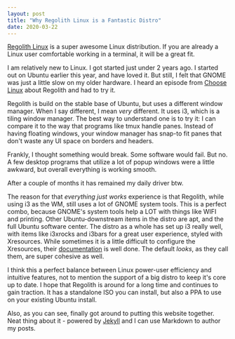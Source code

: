```yaml
---
layout: post
title: "Why Regolith Linux is a Fantastic Distro"
date: 2020-03-22
---
```


[Regolith Linux](https://regolith-linux.org/) is a super awesome Linux distribution. If you are already a Linux user comfortable working in a terminal, it will be a great fit.

I am relatively new to Linux. I got started just under 2 years ago. I started out on Ubuntu earlier this year, and have loved it. But still, I felt that GNOME was just a little slow on my older hardware. I heard an episode from [Choose Linux](https://chooselinux.show/) about Regolith and had to try it.

Regolith is build on the stable base of Ubuntu, but uses a different window manager. When I say different, I mean _very_ different. It uses i3, which is a tiling window manager. The best way to understand one is to try it: I can compare it to the way that programs like tmux handle panes. Instead of having floating windows, your window manager has snap-to fit panes that don't waste any UI space on borders and headers.

Frankly, I thought something would break. Some software would fail. But no. A few desktop programs that utilize a lot of popup windows were a little awkward, but overall everything is working smooth.

After a couple of months it has remained my daily driver btw.

The reason for that _everything just works_ experience is that Regolith, while using i3 as the WM, still uses a lot of GNOME system tools. This is a perfect combo, because GNOME's system tools help a LOT with things like WIFI and printing. Other Ubuntu-downstream items in the distro are apt, and the full Ubuntu software center. The distro as a whole has set up i3 really well, with items like i3xrocks and i3bars for a great user experience, styled with Xresources. While sometimes it is a little difficult to configure the Xresources, their [documentation](https://regolith-linux.org/) is well done. The default _looks_, as they call them, are super cohesive as well.

I think this a perfect balance between Linux power-user efficiency and intuitive features, not to mention the support of a big distro to keep it's core up to date. I hope that Regolith is around for a long time and continues to gain traction. It has a standalone ISO you can install, but also a PPA to use on your existing Ubuntu install.

Also, as you can see, finally got around to putting this website together. Neat thing about it - powered by [Jekyll](http://jekyllrb.com) and I can use Markdown to author my posts.
